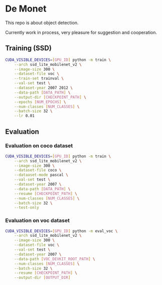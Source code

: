 # De Monet

This repo is about object detection.

Currently work in process, very pleasure for suggestion and cooperation.

## Training (SSD)

```sh
CUDA_VISIBLE_DEVICES=[GPU_ID] python -m train \
    --arch ssd_lite_mobilenet_v2 \
    --image-size 300 \
    --dataset-file voc \
    --train-set trainval \
    --val-set test \
    --dataset-year 2007 2012 \
    --data-path [DATA_PATH] \
    --output-dir [CHECKPOINT_PATH] \
    --epochs [NUM_EPOCHS] \
    --num-classes [NUM_CLASSES] \
    --batch-size 32 \
    --lr 0.01
```

## Evaluation

### Evaluation on coco dataset

```sh
CUDA_VISIBLE_DEVICES=[GPU_ID] python -m train \
    --arch ssd_lite_mobilenet_v2 \
    --image-size 300 \
    --dataset-file coco \
    --dataaset-mode pascal \
    --val-set test \
    --dataset-year 2007 \
    --data-path [DATA_PATH] \
    --resume [CHECKPOINT_PATH] \
    --num-classes [NUM_CLASSES] \
    --batch-size 32 \
    --test-only
```

### Evaluation on voc dataset

```sh
CUDA_VISIBLE_DEVICES=[GPU_ID] python -m eval_voc \
    --arch ssd_lite_mobilenet_v2 \
    --image-size 300 \
    --dataset-file voc \
    --val-set test \
    --dataset-year 2007 \
    --data-path [VOC_DEVKIT_ROOT_PATH] \
    --num-classes [NUM_CLASSES] \
    --batch-size 32 \
    --resume [CHECKPOINT_PATH] \
    --output-dir [OUTPUT_DIR]
```
